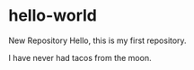 # hello-world
New Repository 
Hello, this is my first repository. 

I have never had tacos from the moon. 
